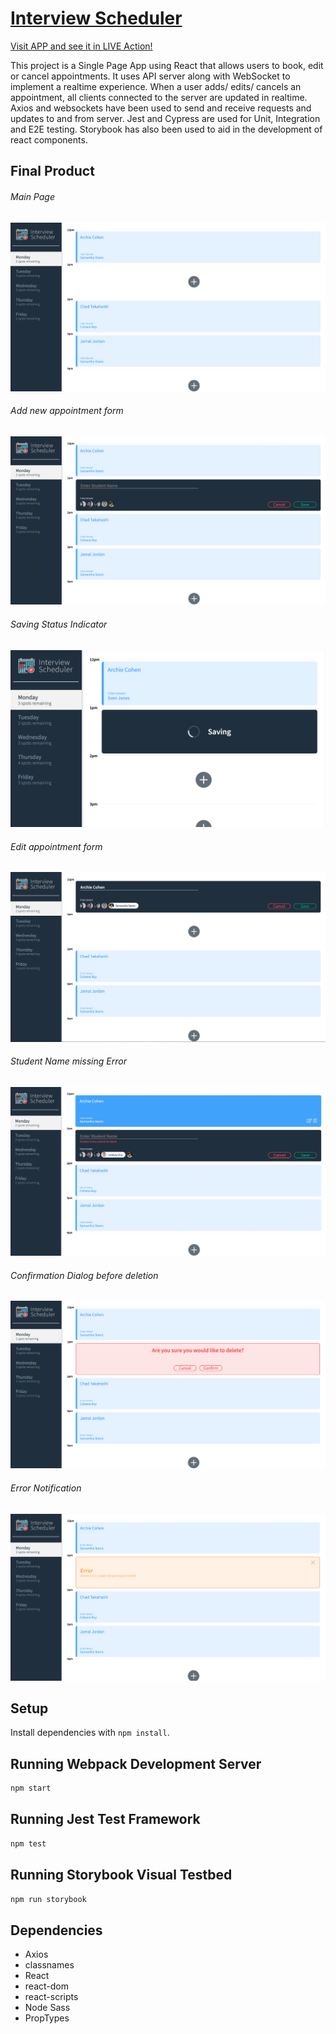 # [Interview Scheduler ](https://github.com/shree-yadam/scheduler)
[Visit APP and see it in LIVE Action!](https://github.com/shree-yadam/scheduler)

This project is a Single Page App using React that allows users to book, edit or cancel appointments. It uses API server along with WebSocket to implement a realtime experience. When a user adds/ edits/ cancels an appointment, all clients connected to the server are updated in realtime. Axios and websockets have been used to send and receive requests and updates to and from server. Jest and Cypress are used for Unit, Integration and E2E testing. Storybook has also been used to aid in the  development of react components.

## Final Product

###### Main Page 
!["Main Page"](docs/MainPage.png)

###### Add new appointment form
!["Add new appointment form"](docs/AddAppointmentForm.png)

###### Saving Status Indicator
!["Saving Status Indicator"](docs/SavingStatusIndicator.png)

###### Edit appointment form
!["Edit appointment form"](docs/EditForm.png)

###### Student Name missing Error
!["Student Name missing Error"](docs/StudentNameMissing.png)

###### Confirmation Dialog before deletion
!["Confirmation Dialog before deletion"](docs/Confirmation.png)

###### Error Notification
!["Error Notification"](docs/ErrorNotification.png)

## Setup

Install dependencies with `npm install`.

## Running Webpack Development Server

```sh
npm start
```

## Running Jest Test Framework

```sh
npm test
```

## Running Storybook Visual Testbed

```sh
npm run storybook
```

## Dependencies

- Axios
- classnames
- React
- react-dom
- react-scripts
- Node Sass
- PropTypes